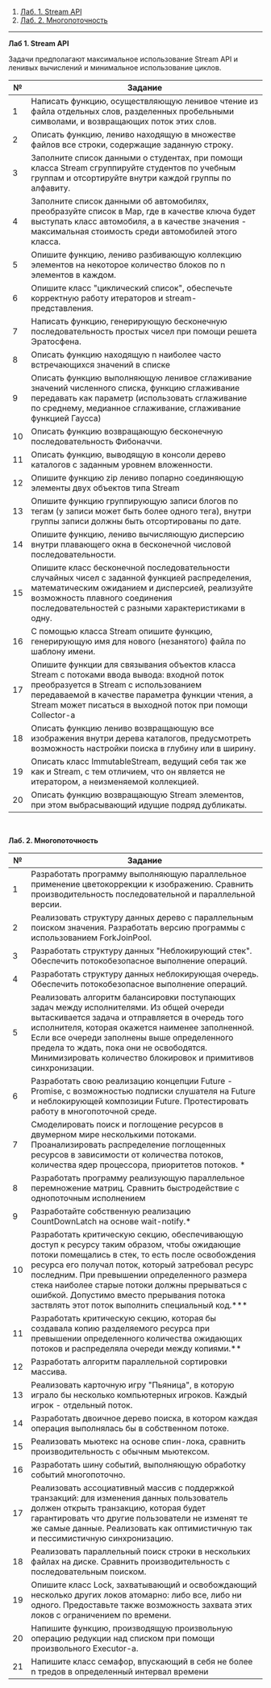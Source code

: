 <ol>
  <li><a href="#n1">Лаб. 1. Stream API</a></li>
  <li><a href="#n2">Лаб. 2. Многопоточность</a></li>
</ol>

------------

<p id="n1"><b>Лаб 1. Stream API</b></p>

Задачи предполагают максимальное использование Stream API и ленивых вычислений и минимальное использование циклов.

| № | Задание |
| --- | --- |
| 1 | Написать функцию, осуществляющую ленивое чтение из файла отдельных слов, разделенных пробельными символами, и возвращающих поток этих слов. |
| 2 | Описать функцию, лениво находящую в множестве файлов все строки, содержащие заданную строку. |
| 3 | Заполните список данными о студентах, при помощи класса Stream сгруппируйте студентов по учебным группам и отсортируйте внутри каждой группы по алфавиту. |
| 4 | Заполните список данными об автомобилях, преобразуйте список в Map, где в качестве ключа будет выступать класс автомобиля, а в качестве значения - максимальная стоимость среди автомобилей этого класса. |
| 5 | Опишите функцию, лениво разбивающую коллекцию элементов на некоторое количество блоков по n элементов в каждом. |
| 6 | Опишите класс &quot;циклический список&quot;, обеспечьте корректную работу итераторов и stream-представления. |
| 7 | Написать функцию, генерирующую бесконечную последовательность простых чисел при помощи решета Эратосфена. |
| 8 | Описать функцию находящую n наиболее часто встречающихся значений в списке |
| 9 | Описать функцию выполняющую ленивое сглаживание значений численного списка, функцию сглаживание передавать как параметр (использовать сглаживание по среднему, медианное сглаживание, сглаживание функцией Гаусса) |
| 10 | Описать функцию возвращающую бесконечную последовательность Фибоначчи. |
| 11 | Описать функцию, выводящую в консоли дерево каталогов с заданным уровнем вложенности. |
| 12 | Опишите функцию zip лениво попарно соединяющую элементы двух объектов типа Stream |
| 13 | Опишите функцию группирующую записи блогов по тегам (у записи может быть более одного тега), внутри группы записи должны быть отсортированы по дате. |
| 14 | Опишите функцию, лениво вычисляющую дисперсию внутри плавающего окна в бесконечной числовой последовательности. |
| 15 | Опишите класс бесконечной последовательности случайных чисел с заданной функцией распределения, математическим ожиданием и дисперсией, реализуйте возможность плавного соединения последовательностей с разными характеристиками в одну. |
| 16 | С помощью класса Stream опишите функцию, генерирующую имя для нового (незанятого) файла по шаблону имени. |
| 17 | Опишите функции для связывания объектов класса Stream с потоками ввода вывода: входной поток преобразуется в Stream с использованием передаваемой в качестве параметра функции чтения, а Stream может писаться в выходной поток при помощи Collector-а |
| 18 | Описать функцию лениво возвращающую все изображения внутри дерева каталогов, предусмотреть возможность настройки поиска в глубину или в ширину. |
| 19 | Описать класс ImmutableStream, ведущий себя так же как и Stream, с тем отличием, что он является не итератором, а неизменяемой коллекцией. |
| 20 | Описать функцию возвращающую Stream элементов, при этом выбрасывающий идущие подряд дубликаты. |

<br><p id="n2"><b>Лаб. 2. Многопоточность</b></p>

| № | Задание |
| --- | --- |
| 1 | Разработать программу выполняющую параллельное применение цветокоррекции к изображению. Сравнить производительность последовательной и параллельной версии. |
| 2 | Реализовать структуру данных дерево с параллельным поиском значения. Разработать версию программы с использованием ForkJoinPool. |
| 3 | Разработать структуру данных &quot;Неблокирующий стек&quot;. Обеспечить потокобезопасное выполнение операций. |
| 4 | Разработать структуру данных неблокирующая очередь. Обеспечить потокобезопасное выполнение операций. |
| 5 | Реализовать алгоритм балансировки поступающих задач между исполнителями. Из общей очереди вытаскивается задача и отправляется в очередь того исполнителя, которая окажется наименее заполненной. Если все очереди заполнены выше определенного предела то ждать, пока они не освободятся. Минимизировать количество блокировок и примитивов синхронизации. |
| 6 | Разработать свою реализацию концепции Future - Promise, с возможностью подписки слушателя на Future и неблокирующей композиции Future. Протестировать работу в многопоточной среде. |
| 7 | Смоделировать поиск и поглощение ресурсов в двумерном мире несколькими потоками. Проанализировать распределение поглощенных ресурсов в зависимости от количества потоков, количества ядер процессора, приоритетов потоков. \* |
| 8 | Разработать программу реализующую параллельное перемножение матриц. Сравнить быстродействие с однопоточным исполнением |
| 9 | Разработайте собственную реализацию CountDownLatch на основе wait-notify.\* |
| 10 | Разработать критическую секцию, обеспечивающую доступ к ресурсу таким образом, чтобы ожидающие потоки помещались в стек, то есть после освобождения ресурса его получал поток, который затребовал ресурс последним. При превышении определенного размера стека наиболее старые потоки должны прерываться с ошибкой. Допустимо вместо прерывания потока заствлять этот поток выполнить специальный код.\*\*\* |
| 11 | Разработать критическую секцию, которая бы создавала копию разделяемого ресурса при превышении определенного количества ожидающих потоков и распределяла очереди между копиями.\*\* |
| 12 | Разработать алгоритм параллельной сортировки массива. |
| 13 | Реализовать карточную игру &quot;Пьяница&quot;, в которую играло бы несколько компьютерных игроков. Каждый игрок - отдельный поток. |
| 14 | Разработать двоичное дерево поиска, в котором каждая операция выполнялась бы в собственном потоке. |
| 15 | Реализовать мьютекс на основе спин-лока, сравнить производительность с обычным мьютексом. |
| 16 | Разработать шину событий, выполняющую обработку событий многопоточно. |
| 17 | Реализовать ассоциативный массив с поддержкой транзакций: для изменения данных пользователь должен открыть транзакцию, которая будет гарантировать что другие пользователи не изменят те же самые данные. Реализовать как оптимистичную так и пессимистичную синхронизацию. |
| 18 | Реализовать параллельный поиск строки в нескольких файлах на диске. Сравнить производительность с последовательным поиском. |
| 19 | Опишите класс Lock, захватывающий и освобождающий несколько других локов атомарно: либо все, либо ни одного. Предоставьте также возможность захвата этих локов с ограничением по времени. |
| 20 | Напишите функцию, производящую произвольную операцию редукции над списком при помощи произвольного Executor-а. |
| 21 | Напишите класс семафор, впускающий в себя не более n тредов в определенный интервал времени |
